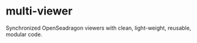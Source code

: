 # multi-viewer
<!-- tdiprima -->
Synchronized OpenSeadragon viewers with clean, light-weight, reusable, modular code.
